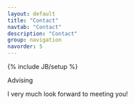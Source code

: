```yaml
---
layout: default
title: "Contact"
navtab: "Contact"
description: "Contact"
group: navigation
navorder: 5
---
```

{% include JB/setup %}


<div class="smalltitle text-left">Advising </div>
<div class="bigspacer"></div>

<div class="bigspacer"></div>

I very much look forward to meeting you!

[//]: # (We are recruiting motivated and hard-working people interested in Bayesian methods and computation, graphical models, sequential decision making, reinforcement learning and large-scale health data analytics. )

[//]: # (I am extremely fortunate to have worked with many excellent graduate students at UM. Under an apprenticeship model, I have been working closely with my students to gain practical research experience, which when combined with individual students’ particular strengths led to mutually rewarding collaborations and research results. My goal in mentoring is to train students who will be highly sought-after in areas of their interests upon graduation.)

[//]: # ()
[//]: # (I very much look forward to meeting you! Let's do the following to streamline the process. )

[//]: # ()
[//]: # (**Please send an email if none of the following applies to you!**)

[//]: # ()
[//]: # (## UMich Students)

[//]: # ()
[//]: # (- If you are an **UMich gradudate student interested in doing research**, such as doctoral/master theses, independent studies/readings, journal clubs, and lab meetings, send me an email with a brief description of interests, CV, transcript, and a link to your homepage &#40;if you have one&#41;. We will find a time to meet. You are also welcome to sign up for [office hours]&#40;https://calendly.com/zihaowang/office_hour_zhenke_wu&#41;.)

[//]: # ()
[//]: # (- If you are an **UMich undergraduate student interested in research**, please start by doing an independent study with me to find out if there is a good match. Please send me an email with a brief description of interests, CV, and transcript. We will find a time to meet. You are also welcome to sign up for [office hours]&#40;https://calendly.com/zihaowang/office_hour_zhenke_wu&#41;.)

[//]: # ()
[//]: # (- If you are an **UMich student with other questions** such as outreach activities, graduate school application, or asking for a reference letter, please send an email or sign up to come to [office hours]&#40;https://calendly.com/zihaowang/office_hour_zhenke_wu&#41;.)

[//]: # (	)
[//]: # (## Non-UMich Folks)

[//]: # ()
[//]: # (- If you are **interested in doing a postdoc**, please send me an email with a brief description of interests, CV, names of references, and a link to your homepage &#40;if you have one&#41;. This applies to current senior UMich graduate students in relevant disciplines who expect to graduate soon.)

[//]: # ()
[//]: # (- If you are **applying to study at the UMich**, there is no need to email me, please &#40;1&#41; apply to the UMich Biostat PhD/MS program, &#40;2&#41; mention my name in the application. I look forward to meeting you once you are admitted. If you are interested in developing graduate student fellowship application &#40;e.g., NSF Graduate Student Fellowship&#41;, please send me an email with a brief description of interests, CV, and transcript. We will find a time to meet. You are also welcome to sign up for [office hours]&#40;https://calendly.com/zihaowang/office_hour_zhenke_wu&#41;.)

[//]: # ()
[//]: # (- If you are **interested in a temporary research position**, this is available at a non-regular basis and depends on projects and funding. Because of may such requests, unfortunately we are not able to respond to all such inquiries.)

[//]: # ()
[//]: # (- If you are **interested in other collaborations**, please send me an email.)

